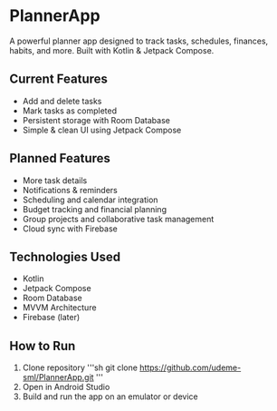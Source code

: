 # PlannerApp
A powerful planner app designed to track tasks, schedules, finances, habits, and more. Built with Kotlin & Jetpack Compose.

## Current Features  
- Add and delete tasks
- Mark tasks as completed
- Persistent storage with Room Database
- Simple & clean UI using Jetpack Compose

## Planned Features
- More task details
- Notifications & reminders
- Scheduling and calendar integration
- Budget tracking and financial planning
- Group projects and collaborative task management
- Cloud sync with Firebase

## Technologies Used  
- Kotlin  
- Jetpack Compose  
- Room Database
- MVVM Architecture
- Firebase (later)

## How to Run
1. Clone repository
   '''sh
   git clone https://github.com/udeme-sml/PlannerApp.git
   '''
2. Open in Android Studio
3. Build and run the app on an emulator or device

